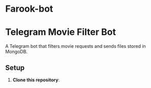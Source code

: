# Farook-bot
# Telegram Movie Filter Bot
A Telegram bot that filters movie requests and sends files stored in MongoDB.

## Setup
1. **Clone this repository**:
​​​​​​​​​​​​​​​​​​​​​​​​​​​​​​​​​​​​​​​​​​​​​​​​​​
